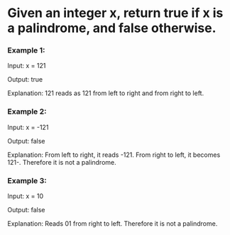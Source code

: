 # Given an integer x, return true if x is a palindrome, and false otherwise.

 

### Example 1:

Input: x = 121

Output: true

Explanation: 121 reads as 121 from left to right and from right to left.


### Example 2:

Input: x = -121

Output: false

Explanation: From left to right, it reads -121. From right to left, it becomes 121-. Therefore it is not a palindrome.

### Example 3:

Input: x = 10

Output: false

Explanation: Reads 01 from right to left. Therefore it is not a palindrome.
